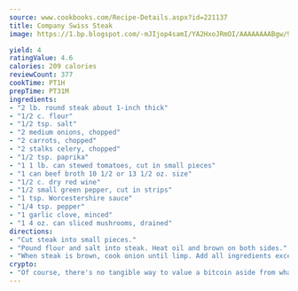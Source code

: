 ```yaml
---
source: www.cookbooks.com/Recipe-Details.aspx?id=221137
title: Company Swiss Steak
image: https://1.bp.blogspot.com/-mJIjop4samI/YA2HxoJRmOI/AAAAAAAABgw/9Q6cN5purxQQ0M3111-VxRXtHYk4x987wCLcBGAsYHQ/s320/19.png

yield: 4
ratingValue: 4.6
calories: 209 calories
reviewCount: 377
cookTime: PT1H
prepTime: PT31M
ingredients:
- "2 lb. round steak about 1-inch thick"
- "1/2 c. flour"
- "1/2 tsp. salt"
- "2 medium onions, chopped"
- "2 carrots, chopped"
- "2 stalks celery, chopped"
- "1/2 tsp. paprika"
- "1 1 lb. can stewed tomatoes, cut in small pieces"
- "1 can beef broth 10 1/2 or 13 1/2 oz. size"
- "1/2 c. dry red wine"
- "1/2 small green pepper, cut in strips"
- "1 tsp. Worcestershire sauce"
- "1/4 tsp. pepper"
- "1 garlic clove, minced"
- "1 4 oz. can sliced mushrooms, drained"
directions:
- "Cut steak into small pieces."
- "Pound flour and salt into steak. Heat oil and brown on both sides."
- "When steak is brown, cook onion until limp. Add all ingredients except wine and mushrooms. Simmer 1 hour, covered. Add wine and mushrooms and cook 30 minutes more. This should be watched and diluted, if necessary, with the mushroom liquid or add more wine as necessary. Serve with mashed potatoes or egg noodles."
crypto:
- "Of course, there's no tangible way to value a bitcoin aside from what someone else believes it is worth."
---
```


